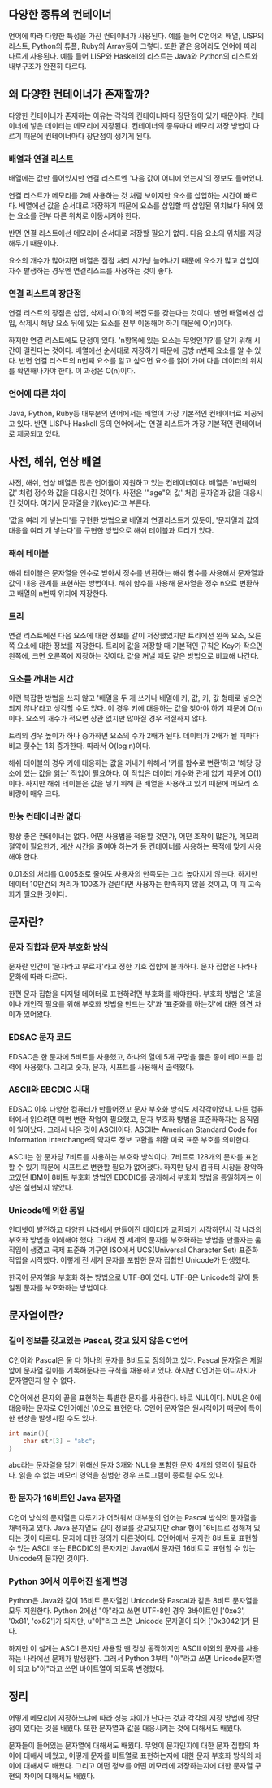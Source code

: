 ## 다양한 종류의 컨테이너

언어에 따라 다양한 특성을 가진 컨테이너가 사용된다. 예를 들어 C언어의 배열, LISP의 리스트, Python의 튜플, Ruby의 Array등이 그렇다. 또한 같은 용어라도 언어에 따라 다르게 사용된다. 예를 들어 LISP와 Haskell의 리스트는 Java와 Python의 리스트와 내부구조가 완전히 다르다.



## 왜 다양한 컨테이너가 존재할까?

다양한 컨테이너가 존재하는 이유는 각각의 컨테이너마다 장단점이 있기 때문이다. 컨테이너에 넣은 데이터는 메모리에 저장된다. 컨테이너의 종류마다 메모리 저장 방법이 다르기 때문에 컨테이너마다 장단점이 생기게 된다.



### 배열과 연결 리스트

배열에는 값만 들어있지만 연결 리스트엔 '다음 값이 어디에 있는지'의 정보도 들어있다.

연결 리스트가 메모리를 2배 사용하는 것 처럼 보이지만 요소를 삽입하는 시간이 빠르다. 배열에선 값을 순서대로 저장하기 때문에 요소를 삽입할 때 삽입된 위치보다 뒤에 있는 요소를 전부 다른 위치로 이동시켜야 한다.

반면 연결 리스트에선 메모리에 순서대로 저장할 필요가 없다. 다음 요소의 위치를 저장해두기 때문이다.

요소의 개수가 많아지면 배열은 점점 처리 시가닝 늘어나기 때문에 요소가 많고 삽입이 자주 발생하는 경우엔 연결리스트를 사용하는 것이 좋다.



### 연결 리스트의 장단점

연결 리스트의 장점은 삽입, 삭제시 O(1)의 복잡도를 갖는다는 것이다. 반면 배열에선 삽입, 삭제시 해당 요소 뒤에 있는 요소를 전부 이동해야 하기 때문에 O(n)이다.

하지만 연결 리스트에도 단점이 있다. 'n항목에 있는 요소는 무엇인가?'를 알기 위해 시간이 걸린다는 것이다. 배열에선 순서대로 저장하기 때문에 금방 n번째 요소를 알 수 있다. 반면 연결 리스트의 n번째 요소를 알고 싶으면 요소를 읽어 가며 다음 데이터의 위치를 확인해나가야 한다. 이 과정은 O(n)이다.



### 언어에 따른 차이

Java, Python, Ruby등 대부분의 언어에서는 배열이 가장 기본적인 컨테이너로 제공되고 있다. 반면 LISP나 Haskell 등의 언어에서는 연결 리스트가 가장 기본적인 컨테이너로 제공되고 있다.



## 사전, 해쉬, 연상 배열

사전, 해쉬, 연상 배열은 많은 언어들이 지원하고 있는 컨테이너이다. 배열은 'n번째의 값' 처럼 정수와 값을 대응시킨 것이다. 사전은 '"age"의 값' 처럼 문자열과 값을 대응시킨 것이다. 여기서 문자열을 키(key)라고 부른다.

'값을 여러 개 넣는다'를 구현한 방법으로 배열과 연결리스트가 있듯이, '문자열과 값의 대응을 여러 개 넣는다'를 구현한 방법으로 해쉬 테이블과 트리가 있다.



### 해쉬 테이블

해쉬 테이블은 문자열을 인수로 받아서 정수를 반환하는 해쉬 함수를 사용해서 문자열과 값의 대응 관계를 표현하는 방법이다. 해쉬 함수를 사용해 문자열을 정수 n으로 변환하고 배열의 n번째 위치에 저장한다.



### 트리

연결 리스트에선 다음 요소에 대한 정보를 같이 저장했었지만 트리에선 왼쪽 요소, 오른쪽 요소에 대한 정보를 저장한다. 트리에 값을 저장할 때 기본적인 규칙은 Key가 작으면 왼쪽에, 크면 오른쪽에 저장하는 것이다. 값을 꺼낼 때도 같은 방법으로 비교해 나간다.



### 요소를 꺼내는 시간

이런 복잡한 방법을 쓰지 않고 '배열을 두 개 쓰거나 배열에 키, 값, 키, 값 형태로 넣으면 되지 않나'라고 생각할 수도 있다. 이 경우 키에 대응하는 값을 찾아야 하기 때문에 O(n)이다. 요소의 개수가 적으면 상관 없지만 많아질 경우 적절하지 않다.

트리의 경우 높이가 하나 증가하면 요소의 수가 2배가 된다. 데이터가 2배가 될 때마다 비교 횟수는 1회 증가한다. 따라서 O(log n)이다.

해쉬 테이블의 경우 키에 대응하는 값을 꺼내기 위해서 '키를 함수로 변환'하고 '해당 장소에 있는 값을 읽는' 작업이 필요하다. 이 작업은 데이터 개수와 관계 없기 때문에 O(1)이다. 하지만 해쉬 테이블은  값을 넣기 위해 큰 배열을 사용하고 있기 때문에 메모리 소비량이 매우 크다.



### 만능 컨테이너란 없다

항상 좋은 컨테이너는 없다. 어떤 사용법을 적용할 것인가, 어떤 조작이 많은가, 메모리 절약이 필요한가, 계산 시간을 줄여야 하는가 등 컨테이너를 사용하는 목적에 맞게 사용해야 한다. 

0.01초의 처리를 0.005초로 줄여도 사용자의 만족도는 그리 높아지지 않는다. 하지만 데이터 10만건의 처리가 100초가 걸린다면 사용자는 만족하지 않을 것이고, 이 때 고속화가 필요한 것이다.



## 문자란?

### 문자 집합과 문자 부호화 방식

문자란 인간이 '문자라고 부르자'라고 정한 기호 집합에 불과하다. 문자 집합은 나라나 문화에 따라 다르다.

한편 문자 집합을 디지털 데이터로 표현하려면 부호화를 해야한다. 부호화 방법은 '효율이나 개인적 필요를 위해 부호화 방법을 만드는 것'과 '표준화를 하는것'에 대한 의견 차이가 있어왔다.



### EDSAC 문자 코드

EDSAC은 한 문자에 5비트를 사용했고, 하나의 열에 5개 구멍을 뚫은 종이 테이프를 입력에 사용했다. 그리고 숫자, 문자, 시프트를 사용해서 출력했다.



### ASCII와 EBCDIC 시대

EDSAC 이후 다양한 컴퓨터가 만들어졌꼬 문자 부호화 방식도 제각각이었다. 다른 컴퓨터에서 읽으려면 매번 변환 작업이 필요했고, 문자 부호화 방법을 표준화하자는 움직임이 일어났다. 그래서 나온 것이 ASCII이다. ASCII는 American Standard Code for Information Interchange의 약자로 정보 교환을 위환 미국 표준 부호를 의미한다.

ASCII는 한 문자당 7비트를 사용하는 부호화 방식이다. 7비트로 128개의 문자를 표현할 수 있기 때문에 시프트로 변환할 필요가 없어졌다. 하지만 당시 컴퓨터 시장을 장악하고있던 IBM이 8비트 부호화 방법인 EBCDIC를 공개해서 부호화 방법을 통일하자는 이상은 실현되지 않았다.



### Unicode에 의한 통일

인터넷이 발전하고 다양한 나라에서 만들어진 데이터가 교환되기 시작하면서 각 나라의 부호화 방법을 이해해야 했다. 그래서 전 세계의 문자를 부호화하는 방법을 만들자는 움직임이 생겼고 국제 표준화 기구인 ISO에서 UCS(Universal Character Set) 표준화 작업을 시작했다. 이렇게 전 세계 문자를 포함한 문자 집합인 Unicode가 탄생했다.

한국어 문자열을 부호화 하는 방법으로 UTF-8이 있다. UTF-8은 Unicode와 같이 통일된 문자를 부호화하는 방법이다.



## 문자열이란?

### 길이 정보를 갖고있는 Pascal, 갖고 있지 않은 C언어

C언어와 Pascal은 둘 다 하나의 문자를 8비트로 정의하고 있다. Pascal 문자열은 제일 앞에 문자열 길이를 기록해둔다는 규칙을 채용하고 있다. 하지만 C언어는 어디까지가 문자열인지 알 수 없다.

C언어에선 문자의 끝을 표현하는 특별한 문자를 사용한다. 바로 NUL이다. NUL은 0에 대응하는 문자로 C언어에선 \0으로 표현한다. C언어 문자열은 원시적이기 때문에 특이한 현상을 발생시킬 수도 있다.

```c
int main(){
    char str[3] = "abc";
}
```

abc라는 문자열을 담기 위해선 문자 3개와 NUL을 포함한 문자 4개의 영역이 필요하다. 읽을 수 없는 메모리 영역을 침범한 경우 프로그램이 종료될 수도 있다.



### 한 문자가 16비트인 Java 문자열

C언어 방식의 문자열은 다루기가 어려워서 대부분의 언어는 Pascal 방식의 문자열을 채택하고 있다. Java 문자열도 길이 정보를 갖고있지만 char 형이 16비트로 정해져 있다는 것이 다르다. 문자에 대한 정의가 다른것이다. C언어에서 문자란 8비트로 표현할 수 있는 ASCII 또는 EBCDIC의 문자지만 Java에서 문자란 16비트로 표현할 수 있는 Unicode의 문자인 것이다.



### Python 3에서 이루어진 설계 변경

Python은 Java와 같이 16비트 문자열인 Unicode와 Pascal과 같은 8비트 문자열을 모두 지원한다. Python 2에선 "아"라고 쓰면 UTF-8인 경우 3바이트인 ['0xe3', '0x81', 'ox82']가 되지만, u"아"라고 쓰면 Unicode 문자열이 되어 ['0x3042']가 된다.

하지만 이 설계는 ASCII 문자만 사용할 땐 정상 동작하지만 ASCII 이외의 문자를 사용하는 나라에선 문제가 발생한다. 그래서 Python 3부터 "아"라고 쓰면 Unicode문자열이 되고 b"아"라고 쓰면 바이트열이 되도록 변경했다.



## 정리

어떻게 메모리에 저장하느냐에 따라 성능 차이가 난다는 것과 각각의 저장 방법에 장단점이 있다는 것을 배웠다. 또한 문자열과 값을 대응시키는 것에 대해서도 배웠다.

문자들이 들어있는 문자열에 대해서도 배웠다. 무엇이 문자인지에 대한 문자 집합의 차이에 대해서 배웠고, 어떻게 문자를 비트열로 표현하는지에 대한 문자 부호화 방식의 차이에 대해서도 배웠다. 그리고 어떤 정보를 어떤 메모리에 저장하는지에 대한 문자열 구현의 차이에 대해서도 배웠다.